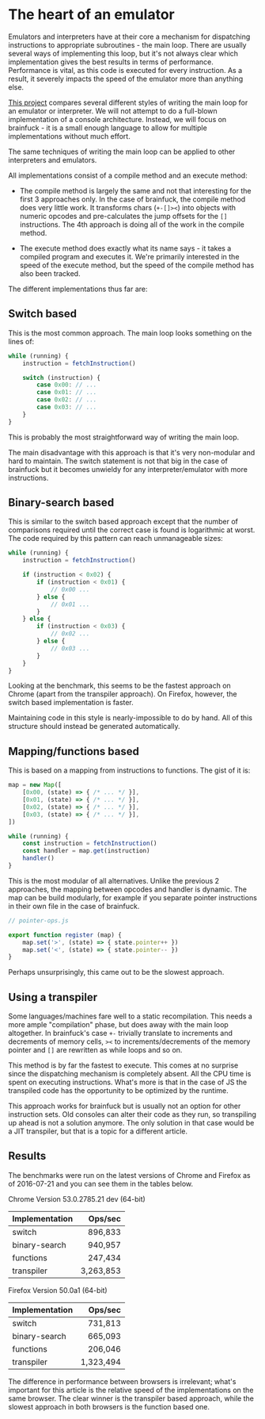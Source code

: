 <!-- @@@title:The heart of an emulator@@@ -->
<!-- @@@extraCss:../../static/table.css@@@ -->

# The heart of an emulator

Emulators and interpreters have at their core a mechanism for dispatching instructions to
appropriate subroutines - the main loop.
There are usually several ways of implementing this loop, but it's not always clear which implementation gives 
the best results in terms of performance.
Performance is vital, as this code is executed for every instruction. As a result, it severely 
impacts the speed of the emulator more than anything else.

[This project](https://github.com/adrianton3/brainfuckbench) compares several different styles of 
writing the main loop for an emulator or interpreter.
We will not attempt to do a full-blown implementation of a console architecture. Instead, we will focus on 
brainfuck - it is a small enough language to allow for multiple implementations without much effort.

The same techniques of writing the main loop can be applied to other interpreters and emulators.

All implementations consist of a compile method and an execute method:

+ The compile method is largely the same and not that interesting for the first 3 approaches only.
In the case of brainfuck, the compile method does very little work. It transforms chars (`+-[]><`) into
objects with numeric opcodes and pre-calculates the jump offsets for the `[]` instructions. The 4th approach 
is doing all of the work in the compile method.

+ The execute method does exactly what its name says - it takes a compiled program and executes it. We're primarily 
interested in the speed of the execute method, but the speed of the compile method has also been tracked.



The different implementations thus far are:

## Switch based

This is the most common approach. The main loop looks something on the lines of:

```javascript
while (running) {
	instruction = fetchInstruction()

	switch (instruction) {
		case 0x00: // ...
		case 0x01: // ...
		case 0x02: // ...
		case 0x03: // ...
	}
}
```

This is probably the most straightforward way of writing the main loop.

The main disadvantage with this approach is that it's very non-modular and hard to maintain.
The switch statement is not that big in the case of brainfuck but it becomes unwieldy for any
interpreter/emulator with more instructions.


## Binary-search based

This is similar to the switch based approach except that the number of comparisons
required until the correct case is found is logarithmic at worst. The
code required by this pattern can reach unmanageable sizes:

```javascript
while (running) {
	instruction = fetchInstruction()

	if (instruction < 0x02) {
		if (instruction < 0x01) {
			// 0x00 ...
		} else {
			// 0x01 ...
		}
	} else {
		if (instruction < 0x03) {
			// 0x02 ...
		} else {
			// 0x03 ...
		}
	}
}
```

Looking at the benchmark, this seems to be the fastest approach on Chrome (apart from the transpiler approach).
On Firefox, however, the switch based implementation is faster.
 
Maintaining code in this style is nearly-impossible to do by hand. All of this structure
should instead be generated automatically.


## Mapping/functions based

This is based on a mapping from instructions to functions. The gist of it is:

```javascript
map = new Map([
	[0x00, (state) => { /* ... */ }],
	[0x01, (state) => { /* ... */ }],
	[0x02, (state) => { /* ... */ }],
	[0x03, (state) => { /* ... */ }],
])

while (running) {
	const instruction = fetchInstruction()
	const handler = map.get(instruction)
	handler()
}
```

This is the most modular of all alternatives.
Unlike the previous 2 approaches, the mapping between opcodes and handler is dynamic. The
map can be build modularly, for example if you separate pointer instructions in their own file in the case of 
brainfuck.

```javascript
// pointer-ops.js

export function register (map) {
	map.set('>', (state) => { state.pointer++ })
	map.set('<', (state) => { state.pointer-- })
}
```

Perhaps unsurprisingly, this came out to be the slowest approach.


## Using a transpiler

Some languages/machines fare well to a static recompilation. This needs a more ample "compilation" phase, 
but does away with the main loop altogether. In brainfuck's case `+-` trivially translate to increments
and decrements of memory cells, `><` to increments/decrements of the memory pointer and `[]` are 
rewritten as while loops and so on.

This method is by far the fastest to execute. This comes at no surprise since the dispatching mechanism is
completely absent. All the CPU time is spent on executing instructions. What's more is that
in the case of JS the transpiled code has the opportunity to be optimized by the runtime.

This approach works for brainfuck but is usually not an option for other instruction sets.
Old consoles can alter their code as they run, so transpiling up ahead is not a solution anymore.
The only solution in that case would be a JIT transpiler, but that is a topic for a different article.


## Results

The benchmarks were run on the latest versions of Chrome and Firefox as of 2016-07-21 and you can see 
them in the tables below. 

Chrome Version 53.0.2785.21 dev (64-bit)

| Implementation | Ops/sec   |
|:-------------- | ---------:|
| switch         |   896,833 |
| binary-search  |   940,957 |
| functions      |   247,434 |
| transpiler     | 3,263,853 |

Firefox Version 50.0a1 (64-bit)

| Implementation | Ops/sec   |
|:-------------- | ---------:|
| switch         |   731,813 |
| binary-search  |   665,093 |
| functions      |   206,046 |
| transpiler     | 1,323,494 |

The difference in performance between browsers is irrelevant; what's important for this article is the 
relative speed of the implementations on the same browser. The clear winner is the transpiler based approach, 
while the slowest approach in both browsers is the function based one.